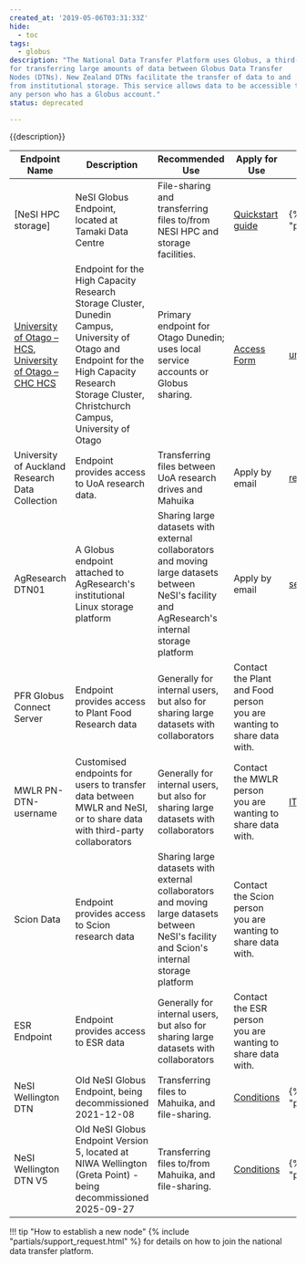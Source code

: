 ```yaml
---
created_at: '2019-05-06T03:31:33Z'
hide:
  - toc
tags: 
  - globus
description: "The National Data Transfer Platform uses Globus, a third-party service
for transferring large amounts of data between Globus Data Transfer
Nodes (DTNs). New Zealand DTNs facilitate the transfer of data to and
from institutional storage. This service allows data to be accessible to
any person who has a Globus account."
status: deprecated

---
```


{{description}}

| Endpoint Name | Description | Recommended Use | Apply for Use | Contact |
| ------------- | ----------- | --------------- | ------------- | ------- |
|[NeSI HPC storage]| NeSI Globus Endpoint, located at Tamaki Data Centre | File-sharing and transferring files to/from NESI HPC and storage facilities. | [Quickstart guide](Globus_Quick_Start_Guide.md) | {% include "partials/support_request.html" %} |
| [University of Otago – HCS](https://app.globus.org/file-manager?origin_id=108e72ac-c509-4cd0-940f-b7e3aa543007), [University of Otago – CHC HCS](https://app.globus.org/file-manager?origin_id=eeb5308a-2471-4696-9571-dd2092e041f9) | Endpoint for the High Capacity Research Storage Cluster, Dunedin Campus, University of Otago and Endpoint for the High Capacity Research Storage Cluster, Christchurch Campus, University of Otago | Primary endpoint for Otago Dunedin; uses local service accounts or Globus sharing. | [Access Form](https://www.otago.ac.nz/its/forms/hcs-high-speed-data-transfer-service-access-form) | [university@otago.ac.nz](mailto:university@otago.ac.nz) |
| University of Auckland Research Data Collection | Endpoint provides access to UoA research data. | Transferring files between UoA research drives and Mahuika | Apply by email | [researchdata@auckland.ac.nz](mailto:researchdata@auckland.ac.nz) |
| AgResearch DTN01 | A Globus endpoint attached to AgResearch's institutional Linux storage platform | Sharing large datasets with external collaborators and moving large datasets between NeSI's facility and AgResearch's internal storage platform | Apply by email | [servicedesk@agresearch.co.nz](mailto:servicedesk@agresearch.co.nz) |
| PFR Globus Connect Server | Endpoint provides access to Plant Food Research data | Generally for internal users, but also for sharing large datasets with collaborators | Contact the Plant and Food person you are wanting to share data with. |  |
| MWLR PN-DTN-username | Customised endpoints for users to transfer data between MWLR and NeSI, or to share data with third-party collaborators | Generally for internal users, but also for sharing large datasets with collaborators | Contact the MWLR person you are wanting to share data with. | [IToperations@landcareresearch.co.nz](mailto:IToperations@landcareresearch.co.nz) |
| Scion Data | Endpoint provides access to Scion research data | Sharing large datasets with external collaborators and moving large datasets between NeSI's facility and Scion's internal storage platform | Contact the Scion person you are wanting to share data with. |  |
| ESR Endpoint | Endpoint provides access to ESR data | Generally for internal users, but also for sharing large datasets with collaborators | Contact the ESR person you are wanting to share data with. |  |
| NeSI Wellington DTN | Old NeSI Globus Endpoint, being decommissioned 2021-12-08 | Transferring files to Mahuika, and file-sharing. |  [Conditions](./Data_Transfer_using_Globus.md)  | {% include "partials/support_request.html" %} |
|NeSI Wellington DTN V5 | Old NeSI Globus Endpoint Version 5, located at NIWA Wellington (Greta Point) - being decommissioned 2025-09-27 | Transferring files to/from Mahuika, and file-sharing. | [Conditions](Data_Transfer_using_Globus.md) | {% include "partials/support_request.html" %} |

!!! tip "How to establish a new node"
    {% include "partials/support_request.html" %} for details on how to
    join the national data transfer platform.
